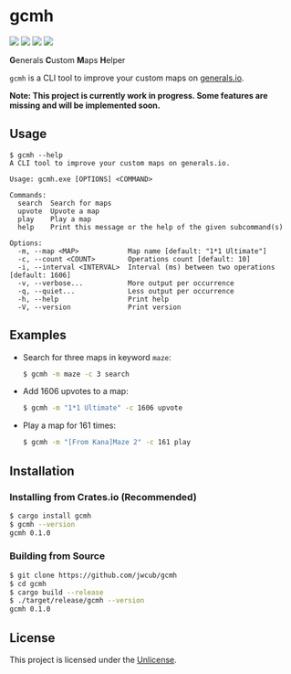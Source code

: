 # gcmh

[![](https://img.shields.io/github/actions/workflow/status/jwcub/gcmh/rust.yml)](https://github.com/jwcub/gcmh/actions)
[![](https://img.shields.io/crates/v/gcmh)](https://crates.io/crates/gcmh)
[![](https://img.shields.io/crates/d/gcmh)](https://crates.io/crates/gcmh)
[![](https://img.shields.io/github/license/jwcub/gcmh)](https://github.com/jwcub/gcmh/blob/main/LICENSE)

**G**enerals **C**ustom **M**aps **H**elper

`gcmh` is a CLI tool to improve your custom maps on [generals.io](https://generals.io).

**Note: This project is currently work in progress. Some features are missing and will be implemented soon.**

## Usage

```plaintext
$ gcmh --help
A CLI tool to improve your custom maps on generals.io.

Usage: gcmh.exe [OPTIONS] <COMMAND>

Commands:
  search  Search for maps
  upvote  Upvote a map
  play    Play a map
  help    Print this message or the help of the given subcommand(s)

Options:
  -m, --map <MAP>            Map name [default: "1*1 Ultimate"]
  -c, --count <COUNT>        Operations count [default: 10]
  -i, --interval <INTERVAL>  Interval (ms) between two operations [default: 1606]
  -v, --verbose...           More output per occurrence
  -q, --quiet...             Less output per occurrence
  -h, --help                 Print help
  -V, --version              Print version
```

## Examples
- Search for three maps in keyword `maze`:
    ```sh
    $ gcmh -m maze -c 3 search
    ```

- Add 1606 upvotes to a map:
    ```sh
    $ gcmh -m "1*1 Ultimate" -c 1606 upvote
    ```

- Play a map for 161 times:
    ```sh
    $ gcmh -m "[From Kana]Maze 2" -c 161 play
    ```

## Installation

### Installing from Crates.io (Recommended)
```sh
$ cargo install gcmh
$ gcmh --version
gcmh 0.1.0
```

### Building from Source
```sh
$ git clone https://github.com/jwcub/gcmh
$ cd gcmh
$ cargo build --release
$ ./target/release/gcmh --version
gcmh 0.1.0
```

## License
This project is licensed under the [Unlicense](https://github.com/jwcub/gcmh/blob/main/LICENSE).